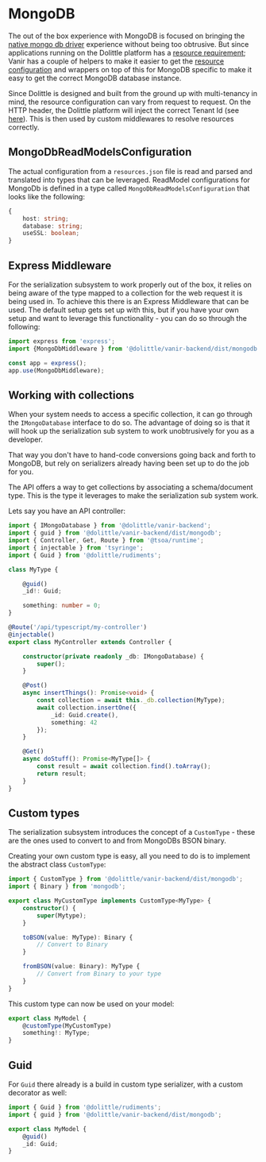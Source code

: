 # MongoDB

The out of the box experience with MongoDB is focused on bringing the [native mongo db driver](https://www.npmjs.com/package/mongodb) experience
without being too obtrusive. But since applications running on the Dolittle platform has a [resource requirement](https://dolittle.io/docs/platform/requirements/#1-your-application-must-use-the-resource-system);
Vanir has a couple of helpers to make it easier to get the [resource configuration](./resources.md) and
wrappers on top of this for MongoDB specific to make it easy to get the correct MongoDB database instance.

Since Dolittle is designed and built from the ground up with multi-tenancy in mind, the resource configuration can vary
from request to request. On the HTTP header, the Dolittle platform will inject the correct Tenant Id (see [here](../../microservice.md)).
This is then used by custom middlewares to resolve resources correctly.


## MongoDbReadModelsConfiguration

The actual configuration from a `resources.json` file is read and parsed and translated into types that can be leveraged.
ReadModel configurations for MongoDb is defined in a type called `MongoDbReadModelsConfiguration` that looks like the following:

```typescript
{
    host: string;
    database: string;
    useSSL: boolean;
}
```

## Express Middleware

For the serialization subsystem to work properly out of the box, it relies on being aware of the type mapped to a collection
for the web request it is being used in. To achieve this there is an Express Middleware that can be used.
The default setup gets set up with this, but if you have your own setup and want to leverage
this functionality - you can do so through the following:

```typescript
import express from 'express';
import {MongoDbMiddleware } from '@dolittle/vanir-backend/dist/mongodb';

const app = express();
app.use(MongoDbMiddleware);
```

## Working with collections

When your system needs to access a specific collection, it can go through the `IMongoDatabase` interface to do so.
The advantage of doing so is that it will hook up the serialization sub system to work unobtrusively for you as a developer.

That way you don't have to hand-code conversions going back and forth to MongoDB, but rely on serializers already having
been set up to do the job for you.

The API offers a way to get collections by associating a schema/document type. This is the type it leverages to make
the serialization sub system work.

Lets say you have an API controller:

```typescript
import { IMongoDatabase } from '@dolittle/vanir-backend';
import { guid } from '@dolittle/vanir-backend/dist/mongodb';
import { Controller, Get, Route } from '@tsoa/runtime';
import { injectable } from 'tsyringe';
import { Guid } from '@dolittle/rudiments';

class MyType {

    @guid()
    _id!: Guid;

    something: number = 0;
}

@Route('/api/typescript/my-controller')
@injectable()
export class MyController extends Controller {

    constructor(private readonly _db: IMongoDatabase) {
        super();
    }

    @Post()
    async insertThings(): Promise<void> {
        const collection = await this._db.collection(MyType);
        await collection.insertOne({
            _id: Guid.create(),
            something: 42
        });
    }

    @Get()
    async doStuff(): Promise<MyType[]> {
        const result = await collection.find().toArray();
        return result;
    }
}
```

## Custom types

The serialization subsystem introduces the concept of a `CustomType` - these are the ones used to convert to and from
MongoDBs BSON binary.

Creating your own custom type is easy, all you need to do is to implement the abstract class `CustomType`:

```typescript
import { CustomType } from '@dolittle/vanir-backend/dist/mongodb';
import { Binary } from 'mongodb';

export class MyCustomType implements CustomType<MyType> {
    constructor() {
        super(Mytype);
    }

    toBSON(value: MyType): Binary {
        // Convert to Binary
    }

    fromBSON(value: Binary): MyType {
        // Convert from Binary to your type
    }
}
```

This custom type can now be used on your model:

```typescript
export class MyModel {
    @customType(MyCustomType)
    something!: MyType;
}
```

## Guid

For `Guid` there already is a build in custom type serializer, with a custom decorator as well:

```typescript
import { Guid } from '@dolittle/rudiments';
import { guid } from '@dolittle/vanir-backend/dist/mongodb';

export class MyModel {
    @guid()
    _id: Guid;
}
```
